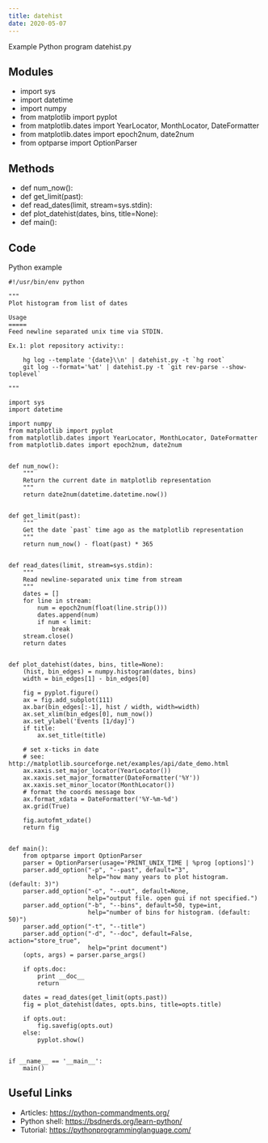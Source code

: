```yaml
---
title: datehist
date: 2020-05-07
---
```

Example Python program datehist.py

## Modules

* import sys
* import datetime
* import numpy
* from matplotlib import pyplot
* from matplotlib.dates import YearLocator, MonthLocator, DateFormatter
* from matplotlib.dates import epoch2num, date2num
* from optparse import OptionParser

## Methods

* def num_now():
* def get_limit(past):
* def read_dates(limit, stream=sys.stdin):
* def plot_datehist(dates, bins, title=None):
* def main():

## Code

Python example

    #!/usr/bin/env python
    
    """
    Plot histogram from list of dates
    
    Usage
    =====
    Feed newline separated unix time via STDIN.
    
    Ex.1: plot repository activity::
    
        hg log --template '{date}\\n' | datehist.py -t `hg root`
        git log --format='%at' | datehist.py -t `git rev-parse --show-toplevel`
    
    """
    
    import sys
    import datetime
    
    import numpy
    from matplotlib import pyplot
    from matplotlib.dates import YearLocator, MonthLocator, DateFormatter
    from matplotlib.dates import epoch2num, date2num
    
    
    def num_now():
        """
        Return the current date in matplotlib representation
        """
        return date2num(datetime.datetime.now())
    
    
    def get_limit(past):
        """
        Get the date `past` time ago as the matplotlib representation
        """
        return num_now() - float(past) * 365
    
    
    def read_dates(limit, stream=sys.stdin):
        """
        Read newline-separated unix time from stream
        """
        dates = []
        for line in stream:
            num = epoch2num(float(line.strip()))
            dates.append(num)
            if num < limit:
                break
        stream.close()
        return dates
    
    
    def plot_datehist(dates, bins, title=None):
        (hist, bin_edges) = numpy.histogram(dates, bins)
        width = bin_edges[1] - bin_edges[0]
    
        fig = pyplot.figure()
        ax = fig.add_subplot(111)
        ax.bar(bin_edges[:-1], hist / width, width=width)
        ax.set_xlim(bin_edges[0], num_now())
        ax.set_ylabel('Events [1/day]')
        if title:
            ax.set_title(title)
    
        # set x-ticks in date
        # see: http://matplotlib.sourceforge.net/examples/api/date_demo.html
        ax.xaxis.set_major_locator(YearLocator())
        ax.xaxis.set_major_formatter(DateFormatter('%Y'))
        ax.xaxis.set_minor_locator(MonthLocator())
        # format the coords message box
        ax.format_xdata = DateFormatter('%Y-%m-%d')
        ax.grid(True)
    
        fig.autofmt_xdate()
        return fig
    
    
    def main():
        from optparse import OptionParser
        parser = OptionParser(usage='PRINT_UNIX_TIME | %prog [options]')
        parser.add_option("-p", "--past", default="3",
                          help="how many years to plot histogram. (default: 3)")
        parser.add_option("-o", "--out", default=None,
                          help="output file. open gui if not specified.")
        parser.add_option("-b", "--bins", default=50, type=int,
                          help="number of bins for histogram. (default: 50)")
        parser.add_option("-t", "--title")
        parser.add_option("-d", "--doc", default=False, action="store_true",
                          help="print document")
        (opts, args) = parser.parse_args()
    
        if opts.doc:
            print __doc__
            return
    
        dates = read_dates(get_limit(opts.past))
        fig = plot_datehist(dates, opts.bins, title=opts.title)
    
        if opts.out:
            fig.savefig(opts.out)
        else:
            pyplot.show()
    
    
    if __name__ == '__main__':
        main()
    

## Useful Links

- Articles: https://python-commandments.org/
- Python shell: https://bsdnerds.org/learn-python/
- Tutorial: https://pythonprogramminglanguage.com/

